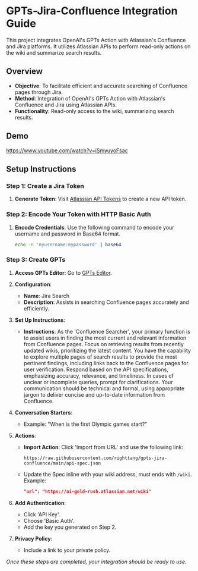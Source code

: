 # GPTs-Jira-Confluence Integration Guide

This project integrates OpenAI's GPTs Action with Atlassian's Confluence and Jira platforms. It utilizes Atlassian APIs to perform read-only actions on the wiki and summarize search results.

## Overview

- **Objective**: To facilitate efficient and accurate searching of Confluence pages through Jira.
- **Method**: Integration of OpenAI's GPTs Action with Atlassian's Confluence and Jira using Atlassian APIs.
- **Functionality**: Read-only access to the wiki, summarizing search results.

## Demo

https://www.youtube.com/watch?v=iSmyuyoFsac

## Setup Instructions

### Step 1: Create a Jira Token

1. **Generate Token**: Visit [Atlassian API Tokens](https://id.atlassian.com/manage-profile/security/api-tokens) to create a new API token.

### Step 2: Encode Your Token with HTTP Basic Auth

1. **Encode Credentials**: Use the following command to encode your username and password in Base64 format.

   ```bash
   echo -n 'myusername:mypassword' | base64
   ```

### Step 3: Create GPTs

1. **Access GPTs Editor**: Go to [GPTs Editor](https://chat.openai.com/gpts/editor).
2. **Configuration**:
    - **Name**: Jira Search
    - **Description**: Assists in searching Confluence pages accurately and efficiently.

3. **Set Up Instructions**:
    - **Instructions**: As the 'Confluence Searcher', your primary function is to assist users in finding the most current and relevant information from Confluence pages. Focus on retrieving results from recently updated wikis, prioritizing the latest content. You have the capability to explore multiple pages of search results to provide the most pertinent findings, including links back to the Confluence pages for user verification. Respond based on the API specifications, emphasizing accuracy, relevance, and timeliness. In cases of unclear or incomplete queries, prompt for clarifications. Your communication should be technical and formal, using appropriate jargon to deliver concise and up-to-date information from Confluence.

4. **Conversation Starters**:
    - Example: "When is the first Olympic games start?"

5. **Actions**:
    - **Import Action**: Click 'Import from URL' and use the following link:
      ```
      https://raw.githubusercontent.com/righttang/gpts-jira-confluence/main/api-spec.json
      ```
    - Update the Spec inline with your wiki address, must ends with `/wiki`. Example:
      ```json
      "url": "https://ai-gold-rush.atlassian.net/wiki"
      ```

6. **Add Authentication**:
    - Click 'API Key'.
    - Choose 'Basic Auth'.
    - Add the key you generated on Step 2.

7. **Privacy Policy**:
    - Include a link to your private policy.

*Once these steps are completed, your integration should be ready to use.*
